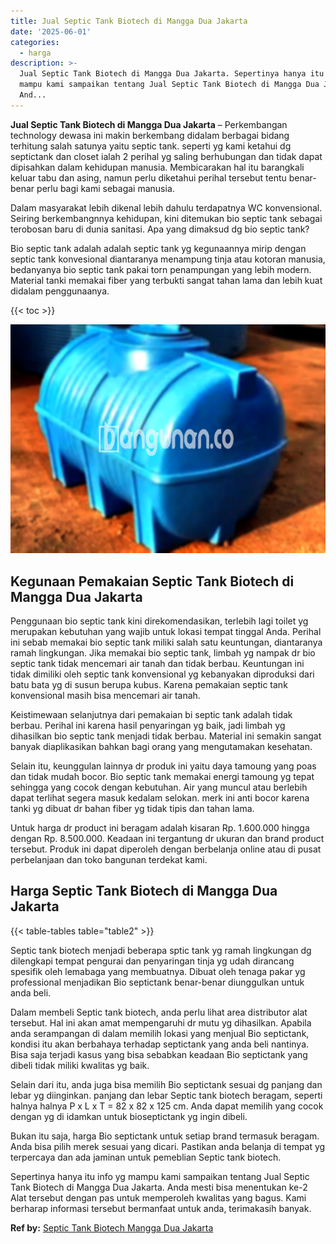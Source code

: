 ```yaml
---
title: Jual Septic Tank Biotech di Mangga Dua Jakarta
date: '2025-06-01'
categories:
  - harga
description: >-
  Jual Septic Tank Biotech di Mangga Dua Jakarta. Sepertinya hanya itu info yg
  mampu kami sampaikan tentang Jual Septic Tank Biotech di Mangga Dua Jakarta.
  And...
---
```


**Jual Septic Tank Biotech di Mangga Dua Jakarta** – Perkembangan technology dewasa ini makin berkembang didalam berbagai bidang terhitung salah satunya yaitu septic tank. seperti yg kami ketahui dg septictank dan closet ialah 2 perihal yg saling berhubungan dan tidak dapat dipisahkan dalam kehidupan manusia. Membicarakan hal itu barangkali keluar tabu dan asing, namun perlu diketahui perihal tersebut tentu benar-benar perlu bagi kami sebagai manusia.

Dalam masyarakat lebih dikenal lebih dahulu terdapatnya WC konvensional. Seiring berkembangnnya kehidupan, kini ditemukan bio septic tank sebagai terobosan baru di dunia sanitasi. Apa yang dimaksud dg bio septic tank?

Bio septic tank adalah adalah septic tank yg kegunaannya mirip dengan septic tank konvesional diantaranya menampung tinja atau kotoran manusia, bedanyanya bio septic tank pakai torn penampungan yang lebih modern. Material tanki memakai fiber yang terbukti sangat tahan lama dan lebih kuat didalam penggunaanya.

{{< toc >}}

![Jual Septic Tank Biotech di Mangga Dua Jakarta](/images/jual-bio-septictank-15.png)

## Kegunaan Pemakaian Septic Tank Biotech di Mangga Dua Jakarta

Penggunaan bio septic tank kini direkomendasikan, terlebih lagi toilet yg merupakan kebutuhan yang wajib untuk lokasi tempat tinggal Anda. Perihal ini sebab memakai bio septic tank miliki salah satu keuntungan, diantaranya ramah lingkungan. Jika memakai bio septic tank, limbah yg nampak dr bio septic tank tidak mencemari air tanah dan tidak berbau. Keuntungan ini tidak dimiliki oleh septic tank konvensional yg kebanyakan diproduksi dari batu bata yg di susun berupa kubus. Karena pemakaian septic tank konvensional masih bisa mencemari air tanah.

Keistimewaan selanjutnya dari pemakaian bi septic tank adalah tidak berbau. Perihal ini karena hasil penyaringan yg baik, jadi limbah yg dihasilkan bio septic tank menjadi tidak berbau. Material ini semakin sangat banyak diaplikasikan bahkan bagi orang yang mengutamakan kesehatan.

Selain itu, keunggulan lainnya dr produk ini yaitu daya tamoung yang poas dan tidak mudah bocor. Bio septic tank memakai energi tamoung yg tepat sehingga yang cocok dengan kebutuhan. Air yang muncul atau berlebih dapat terlihat segera masuk kedalam selokan. merk ini anti bocor karena tanki yg dibuat dr bahan fiber yg tidak tipis dan tahan lama.

Untuk harga dr product ini beragam adalah kisaran Rp. 1.600.000 hingga dengan Rp. 8.500.000. Keadaan ini tergantung dr ukuran dan brand product tersebut. Produk ini dapat diperoleh dengan berbelanja online atau di pusat perbelanjaan dan toko bangunan terdekat kami.

## Harga Septic Tank Biotech di Mangga Dua Jakarta

{{< table-tables table="table2" >}}

Septic tank biotech menjadi beberapa sptic tank yg ramah lingkungan dg dilengkapi tempat pengurai dan penyaringan tinja yg udah dirancang spesifik oleh lemabaga yang membuatnya. Dibuat oleh tenaga pakar yg professional menjadikan Bio septictank benar-benar diunggulkan untuk anda beli.

Dalam membeli Septic tank biotech, anda perlu lihat area distributor alat tersebut. Hal ini akan amat mempengaruhi dr mutu yg dihasilkan. Apabila anda serampangan di dalam memilih lokasi yang menjual Bio septictank, kondisi itu akan berbahaya terhadap septictank yang anda beli nantinya. Bisa saja terjadi kasus yang bisa sebabkan keadaan Bio septictank yang dibeli tidak miliki kwalitas yg baik.

Selain dari itu, anda juga bisa memilih Bio septictank sesuai dg panjang dan lebar yg diinginkan. panjang dan lebar Septic tank biotech beragam, seperti halnya halnya P x L x T = 82 x 82 x 125 cm. Anda dapat memilih yang cocok dengan yg di idamkan untuk bioseptictank yg ingin dibeli.

Bukan itu saja, harga Bio septictank untuk setiap brand termasuk beragam. Anda bisa pilih merek sesuai yang dicari. Pastikan anda belanja di tempat yg terpercaya dan ada jaminan untuk pemeblian Septic tank biotech.

Sepertinya hanya itu info yg mampu kami sampaikan tentang Jual Septic Tank Biotech di Mangga Dua Jakarta. Anda mesti bisa menentukan ke-2 Alat tersebut dengan pas untuk memperoleh kwalitas yang bagus. Kami berharap informasi tersebut bermanfaat untuk anda, terimakasih banyak.

**Ref by:** [Septic Tank Biotech Mangga Dua Jakarta](https://id.wikipedia.org/wiki/Septic)

